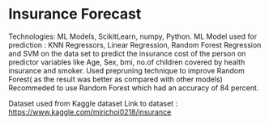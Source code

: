 # Insurance Forecast 

Technologies: ML Models, ScikitLearn, numpy, Python.
ML Model used for prediction : KNN Regressors, Linear Regression, Random Forest Regression and SVM on the data set to predict the insurance cost of the person on predictor variables like Age, Sex, bmi, no.of children covered by health insurance and smoker.
Used prepruning technique to improve Random Forest( as the result was better as compared with other models)
Recommeded to use Random Forest which had an accuracy of 84 percent.

Dataset used from Kaggle dataset
Link to dataset : https://www.kaggle.com/mirichoi0218/insurance
